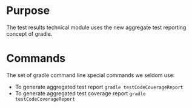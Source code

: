 # Purpose
The test results technical module uses the new aggregate test reporting concept of gradle.

# Commands

The set of gradle command line special commands we seldom use:

* To generate aggregated test report           `gradle testCodeCoverageReport`
* To generate aggregated test coverage report  `gradle testCodeCoverageReport`

